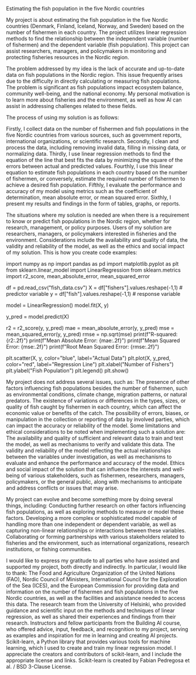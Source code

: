 Estimating the fish population in the five Nordic countries

My project is about estimating the fish population in the five Nordic countries (Denmark, Finland, Iceland, Norway, and Sweden) based on the number of fishermen in each country. The project utilizes linear regression methods to find the relationship between the independent variable (number of fishermen) and the dependent variable (fish population). This project can assist researchers, managers, and policymakers in monitoring and protecting fisheries resources in the Nordic region.


The problem addressed by my idea is the lack of accurate and up-to-date data on fish populations in the Nordic region. This issue frequently arises due to the difficulty in directly calculating or measuring fish populations. The problem is significant as fish populations impact ecosystem balance, community well-being, and the national economy. My personal motivation is to learn more about fisheries and the environment, as well as how AI can assist in addressing challenges related to these fields.


The process of using my solution is as follows:

Firstly, I collect data on the number of fishermen and fish populations in the five Nordic countries from various sources, such as government reports, international organizations, or scientific research.
Secondly, I clean and process the data, including removing invalid data, filling in missing data, or normalizing data.
Thirdly, I use linear regression methods to find the equation of the line that best fits the data by minimizing the square of the errors between actual and predicted values.
Fourthly, I use this linear equation to estimate fish populations in each country based on the number of fishermen, or conversely, estimate the required number of fishermen to achieve a desired fish population.
Fifthly, I evaluate the performance and accuracy of my model using metrics such as the coefficient of determination, mean absolute error, or mean squared error.
Sixthly, I present my results and findings in the form of tables, graphs, or reports.

The situations where my solution is needed are when there is a requirement to know or predict fish populations in the Nordic region, whether for research, management, or policy purposes. Users of my solution are researchers, managers, or policymakers interested in fisheries and the environment. Considerations include the availability and quality of data, the validity and reliability of the model, as well as the ethics and social impact of my solution.
This is how you create code examples:


import numpy as np
import pandas as pd
import matplotlib.pyplot as plt
from sklearn.linear_model import LinearRegression
from sklearn.metrics import r2_score, mean_absolute_error, mean_squared_error


df = pd.read_csv("fish_data.csv")
X = df["fishers"].values.reshape(-1,1) # predictor variable
y = df["fish"].values.reshape(-1,1) # response variable


model = LinearRegression()
model.fit(X, y)


y_pred = model.predict(X)


r2 = r2_score(y, y_pred)
mae = mean_absolute_error(y, y_pred)
mse = mean_squared_error(y, y_pred)
rmse = np.sqrt(mse)
print(f"R-squared: {r2:.2f}")
print(f"Mean Absolute Error: {mae:.2f}")
print(f"Mean Squared Error: {mse:.2f}")
print(f"Root Mean Squared Error: {rmse:.2f}")


plt.scatter(X, y, color="blue", label="Actual Data")
plt.plot(X, y_pred, color="red", label="Regression Line")
plt.xlabel("Number of Fishers")
plt.ylabel("Fish Population")
plt.legend()
plt.show()


My project does not address several issues, such as:
The presence of other factors influencing fish populations besides the number of fishermen, such as environmental conditions, climate change, migration patterns, or natural predators.
The existence of variations or differences in the types, sizes, or quality of fish caught by fishermen in each country, which can affect the economic value or benefits of the catch.
The possibility of errors, biases, or manipulation in the collection or reporting of data by involved parties, which can impact the accuracy or reliability of the model.
Some limitations and ethical considerations to be noted when implementing such a solution are:
The availability and quality of sufficient and relevant data to train and test the model, as well as mechanisms to verify and validate this data.
The validity and reliability of the model reflecting the actual relationships between the variables under investigation, as well as mechanisms to evaluate and enhance the performance and accuracy of the model.
Ethics and social impact of the solution that can influence the interests and well-being of various stakeholders, such as fishermen, researchers, managers, policymakers, or the general public, along with mechanisms to anticipate and address conflicts or issues that may arise.


My project can evolve and become something more by doing several things, including:
Conducting further research on other factors influencing fish populations, as well as exploring methods to measure or model these factors.
Developing a more complex or sophisticated model capable of handling more than one independent or dependent variable, as well as capturing non-linear relationships or interactions between these variables.
Collaborating or forming partnerships with various stakeholders related to fisheries and the environment, such as international organizations, research institutions, or fishing communities.


I would like to express my gratitude to all parties who have assisted and supported my project, both directly and indirectly. In particular, I would like to thank:
The Food and Agriculture Organization of the United Nations (FAO), Nordic Council of Ministers, International Council for the Exploration of the Sea (ICES), and the European Commission for providing data and information on the number of fishermen and fish populations in the five Nordic countries, as well as the facilities and assistance needed to access this data.
The research team from the University of Helsinki, who provided guidance and scientific input on the methods and techniques of linear regression, as well as shared their experiences and findings from their research.
Instructors and fellow participants from the Building AI course, who offered advice, input, feedback, and recognition to my project, serving as examples and inspiration for me in learning and creating AI projects.
Scikit-learn, a Python library that provides various tools for machine learning, which I used to create and train my linear regression model. I appreciate the creators and contributors of scikit-learn, and I include the appropriate license and links. Scikit-learn is created by Fabian Pedregosa et al. / BSD 3-Clause License.
